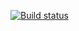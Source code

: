 [![Build status](https://ci.appveyor.com/api/projects/status/w9qjri84086r07a0?svg=true)](https://ci.appveyor.com/project/asatoroff/t4-selenide)

